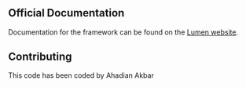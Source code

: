 # 

## Official Documentation
Documentation for the framework can be found on the [Lumen website](https://lumen.laravel.com/docs).

## Contributing
This code has been coded by Ahadian Akbar
